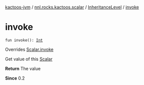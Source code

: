 [kactoos-jvm](../../index.md) / [nnl.rocks.kactoos.scalar](../index.md) / [InheritanceLevel](index.md) / [invoke](./invoke.md)

# invoke

`fun invoke(): `[`Int`](https://kotlinlang.org/api/latest/jvm/stdlib/kotlin/-int/index.html)

Overrides [Scalar.invoke](../../nnl.rocks.kactoos/-scalar/invoke.md)

Get value of this [Scalar](../../nnl.rocks.kactoos/-scalar/index.md)

**Return**
The value

**Since**
0.2

